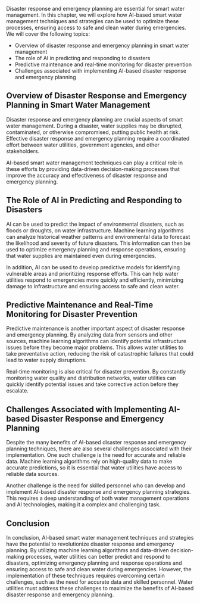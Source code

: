 
Disaster response and emergency planning are essential for smart water management. In this chapter, we will explore how AI-based smart water management techniques and strategies can be used to optimize these processes, ensuring access to safe and clean water during emergencies. We will cover the following topics:

* Overview of disaster response and emergency planning in smart water management
* The role of AI in predicting and responding to disasters
* Predictive maintenance and real-time monitoring for disaster prevention
* Challenges associated with implementing AI-based disaster response and emergency planning

Overview of Disaster Response and Emergency Planning in Smart Water Management
------------------------------------------------------------------------------

Disaster response and emergency planning are crucial aspects of smart water management. During a disaster, water supplies may be disrupted, contaminated, or otherwise compromised, putting public health at risk. Effective disaster response and emergency planning require a coordinated effort between water utilities, government agencies, and other stakeholders.

AI-based smart water management techniques can play a critical role in these efforts by providing data-driven decision-making processes that improve the accuracy and effectiveness of disaster response and emergency planning.

The Role of AI in Predicting and Responding to Disasters
--------------------------------------------------------

AI can be used to predict the impact of environmental disasters, such as floods or droughts, on water infrastructure. Machine learning algorithms can analyze historical weather patterns and environmental data to forecast the likelihood and severity of future disasters. This information can then be used to optimize emergency planning and response operations, ensuring that water supplies are maintained even during emergencies.

In addition, AI can be used to develop predictive models for identifying vulnerable areas and prioritizing response efforts. This can help water utilities respond to emergencies more quickly and efficiently, minimizing damage to infrastructure and ensuring access to safe and clean water.

Predictive Maintenance and Real-Time Monitoring for Disaster Prevention
-----------------------------------------------------------------------

Predictive maintenance is another important aspect of disaster response and emergency planning. By analyzing data from sensors and other sources, machine learning algorithms can identify potential infrastructure issues before they become major problems. This allows water utilities to take preventative action, reducing the risk of catastrophic failures that could lead to water supply disruptions.

Real-time monitoring is also critical for disaster prevention. By constantly monitoring water quality and distribution networks, water utilities can quickly identify potential issues and take corrective action before they escalate.

Challenges Associated with Implementing AI-based Disaster Response and Emergency Planning
-----------------------------------------------------------------------------------------

Despite the many benefits of AI-based disaster response and emergency planning techniques, there are also several challenges associated with their implementation. One such challenge is the need for accurate and reliable data. Machine learning algorithms rely on high-quality data to make accurate predictions, so it is essential that water utilities have access to reliable data sources.

Another challenge is the need for skilled personnel who can develop and implement AI-based disaster response and emergency planning strategies. This requires a deep understanding of both water management operations and AI technologies, making it a complex and challenging task.

Conclusion
----------

In conclusion, AI-based smart water management techniques and strategies have the potential to revolutionize disaster response and emergency planning. By utilizing machine learning algorithms and data-driven decision-making processes, water utilities can better predict and respond to disasters, optimizing emergency planning and response operations and ensuring access to safe and clean water during emergencies. However, the implementation of these techniques requires overcoming certain challenges, such as the need for accurate data and skilled personnel. Water utilities must address these challenges to maximize the benefits of AI-based disaster response and emergency planning.
